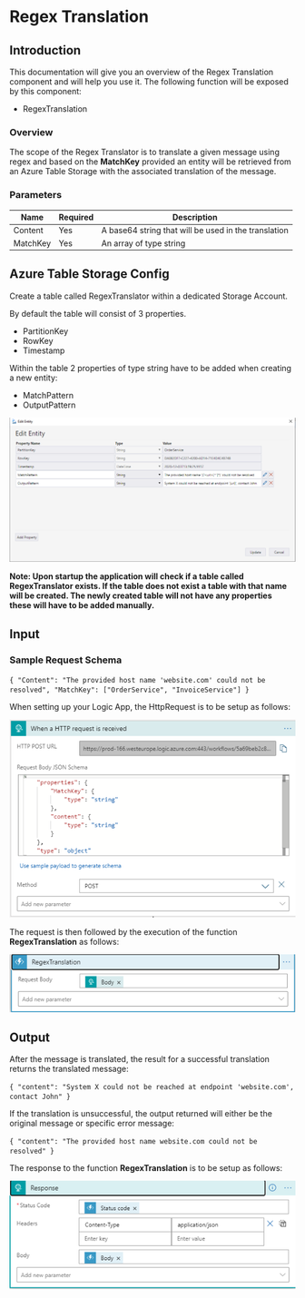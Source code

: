# Regex Translation

## Introduction

This documentation will give you an overview of the Regex Translation component and will help you use it. The following function will be exposed by this component:

- RegexTranslation

### Overview

The scope of the Regex Translator is to translate a given message using regex and based on the **MatchKey** provided an entity will be retrieved from an Azure Table Storage with the associated translation of the message.

### Parameters

|Name|Required|Description|
|--- |--- |--- |
|Content|Yes|A base64 string that will be used in the translation|
|MatchKey|Yes|An array of type string|

## Azure Table Storage Config

Create a table called RegexTranslator within a dedicated Storage Account. 

By default the table will consist of 3 properties.

- PartitionKey
- RowKey
- Timestamp

Within the table 2 properties of type string have to be added when creating a new entity:

- MatchPattern
- OutputPattern

![regextranslator](../../../images/regextranslator.PNG)

**Note: Upon startup the application will check if a table called RegexTranslator exists. If the table does not exist a table with that name will be created. The newly created table will not have any properties these will have to be added manually.**

## Input

### Sample Request Schema

`{
  "Content": "The provided host name 'website.com' could not be resolved",
  "MatchKey": ["OrderService", "InvoiceService"]
}`

When setting up your Logic App, the HttpRequest is to be setup as follows:

![regextranslator](../../../images/regextranslationrequest.PNG)

The request is then followed by the execution of the function **RegexTranslation** as follows:

![regextranslator](../../../images/regextranslationfunction.PNG)

## Output

After the message is translated, the result for a successful translation returns the translated message:

`{
    "content": "System X could not be reached at endpoint 'website.com', contact John"
}`

If the translation is unsuccessful, the output returned will either be the original message or specific error message:

`{
    "content": "The provided host name website.com could not be resolved"
}`

The response to the function **RegexTranslation** is to be setup as follows:

![regextranslator](../../../images/regextranslationresponse.PNG)
